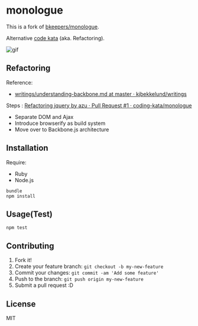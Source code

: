 # monologue

This is a fork of [bkeepers/monologue](https://github.com/bkeepers/monologue "bkeepers/monologue").

Alternative [code kata](http://en.wikipedia.org/wiki/Kata_(programming) "code kata") (aka. Refactoring).

![gif](http://gyazo.com/89e422b7c9acefad538be1ab6806a5d1.gif)

## Refactoring

Reference:

- [writings/understanding-backbone.md at master · kjbekkelund/writings](https://github.com/kjbekkelund/writings/blob/master/published/understanding-backbone.md/ "writings/understanding-backbone.md at master · kjbekkelund/writings")

Steps : [Refactoring jquery by azu · Pull Request #1 · coding-kata/monologue](https://github.com/coding-kata/monologue/pull/1 "Refactoring jquery by azu · Pull Request #1 · coding-kata/monologue")

- Separate DOM and Ajax
- Introduce browserify as build system
- Move over to Backbone.js architecture

## Installation

Require:

- Ruby
- Node.js

```
bundle
npm install
```

## Usage(Test)

```
npm test
```

## Contributing

1. Fork it!
2. Create your feature branch: `git checkout -b my-new-feature`
3. Commit your changes: `git commit -am 'Add some feature'`
4. Push to the branch: `git push origin my-new-feature`
5. Submit a pull request :D

## License

MIT

